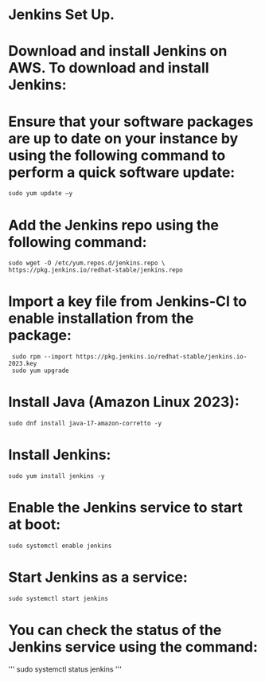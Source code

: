 # Jenkins Set Up.

# Download and install Jenkins on AWS. To download and install Jenkins:

# Ensure that your software packages are up to date on your instance by using the following command to perform a quick software update:
```
sudo yum update –y
```
# Add the Jenkins repo using the following command:

```
sudo wget -O /etc/yum.repos.d/jenkins.repo \
https://pkg.jenkins.io/redhat-stable/jenkins.repo
```
# Import a key file from Jenkins-CI to enable installation from the package:

```
 sudo rpm --import https://pkg.jenkins.io/redhat-stable/jenkins.io-2023.key
 sudo yum upgrade
```
# Install Java (Amazon Linux 2023):
```
sudo dnf install java-17-amazon-corretto -y
```
# Install Jenkins:
```
sudo yum install jenkins -y
```
# Enable the Jenkins service to start at boot:
```
sudo systemctl enable jenkins
```
# Start Jenkins as a service:
```
sudo systemctl start jenkins
```
# You can check the status of the Jenkins service using the command:
'''
sudo systemctl status jenkins
'''
